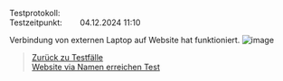 Testprotokoll:  
Testzeitpunkt:&nbsp;&nbsp;&nbsp;&nbsp;&nbsp;&nbsp;&nbsp;&nbsp;04.12.2024 11:10

Verbindung von externen Laptop auf Website hat funktioniert.
![image](https://github.com/user-attachments/assets/9860b031-f38a-4caf-8e18-3c0c6e50ee7d)







> [Zurück zu Testfälle](Testfaelle.md)  
> [Website via Namen erreichen Test](Testfall2.md)
